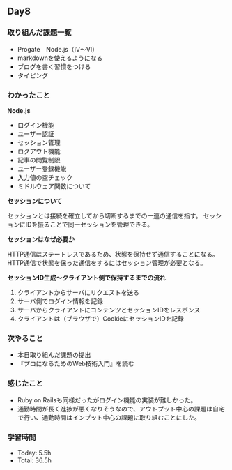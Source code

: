 ## Day8

### 取り組んだ課題一覧
- Progate　Node.js（IV〜VI）
- markdownを使えるようになる
- ブログを書く習慣をつける
- タイピング 

### わかったこと

**Node.js**
- ログイン機能
- ユーザー認証
- セッション管理
- ログアウト機能
- 記事の閲覧制限
- ユーザー登録機能
- 入力値の空チェック
- ミドルウェア関数について

**セッションについて**

セッションとは接続を確立してから切断するまでの一連の通信を指す。
セッションにIDを振ることで同一セッションを管理できる。

**セッションはなぜ必要か**

HTTP通信はステートレスであるため、状態を保持せず通信することになる。
HTTP通信で状態を保った通信をするにはセッション管理が必要となる。

**セッションID生成〜クライアント側で保持するまでの流れ**

1. クライアントからサーバにリクエストを送る
2. サーバ側でログイン情報を記録
3. サーバからクライアントにコンテンツとセッションIDをレスポンス
4. クライアントは（ブラウザで）CookieにセッションIDを記録

### 次やること
- 本日取り組んだ課題の提出
- 『プロになるためのWeb技術入門』を読む

### 感じたこと
- Ruby on Railsも同様だったがログイン機能の実装が難しかった。
- 通勤時間が長く進捗が悪くなりそうなので、アウトプット中心の課題は自宅で行い、通勤時間はインプット中心の課題に取り組むことにした。

### 学習時間
- Today: 5.5h
- Total: 36.5h